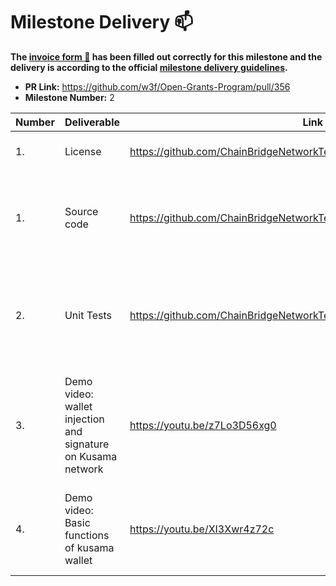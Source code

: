 # Milestone Delivery :mailbox:

**The [invoice form :pencil:](https://docs.google.com/forms/d/e/1FAIpQLSfmNYaoCgrxyhzgoKQ0ynQvnNRoTmgApz9NrMp-hd8mhIiO0A/viewform) has been filled out correctly for this milestone and the delivery is according to the official [milestone delivery guidelines](https://github.com/w3f/General-Grants-Program/blob/master/grants/milestone-deliverables-guidelines.md).**  

* **PR Link:** https://github.com/w3f/Open-Grants-Program/pull/356
* **Milestone Number:** 2

| Number | Deliverable | Link | Notes |
| ------------- | ------------- | ------------- |------------- |
| 1. | License | https://github.com/ChainBridgeNetworkTeam/Doter/blob/master/LICENSE | Apache License 2.0 |
| 1. | Source code | https://github.com/ChainBridgeNetworkTeam/Doter | Doter has been launched on [google extension store](https://chrome.google.com/webstore/detail/doter/abamjefkidngfegdjbmffdmbgjgpaobf) |
| 2.  | Unit Tests |https://github.com/ChainBridgeNetworkTeam/Doter/blob/master/README.md| At project root directory, type `yarn test` in command line to run test case |
| 3. | Demo video: wallet injection and signature on Kusama network | https://youtu.be/z7Lo3D56xg0 | screen recording for wallet injection and signature on Kusama network |
| 4. | Demo video: Basic functions of kusama wallet | https://youtu.be/XI3Xwr4z72c | screen recording for Basic functions of kusama wallet |
